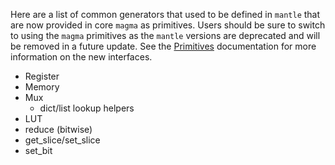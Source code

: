 Here are a list of common generators that used to be defined in `mantle` that
are now provided in core `magma` as primitives.  Users should be sure to switch
to using the `magma` primitives as the `mantle` versions are deprecated and
will be removed in a future update.  See the [Primitives](primitives.md)
documentation for more information on the new interfaces.

* Register
* Memory
* Mux
  * dict/list lookup helpers
* LUT
* reduce (bitwise)
* get_slice/set_slice
* set_bit
